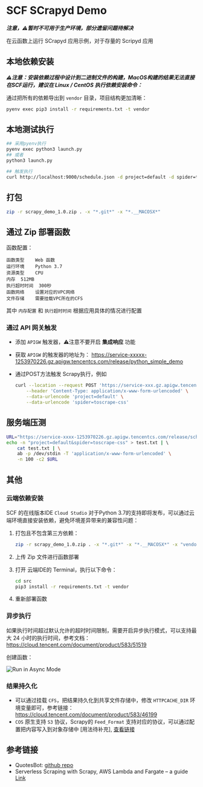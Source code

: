 # SCF SCrapyd Demo

***注意，⚠️暂时不可用于生产环境，部分遗留问题待解决***

在云函数上运行 SCrapyd 应用示例，对于存量的 Scripyd 应用

## 本地依赖安装

***⚠️注意：安装依赖过程中设计到二进制文件的构建，MacOS构建的结果无法直接在SCF运行，建议在 Linux / CentOS 执行依赖安装命令：***

通过把所有的依赖导出到 `vendor` 目录，项目结构更加清晰：

```bash
pyenv exec pip3 install -r requirements.txt -t vendor
```

## 本地测试执行

```bash
## 采用pyenv执行
pyenv exec python3 launch.py
## 或者
python3 launch.py

## 触发执行
curl http://localhost:9000/schedule.json -d project=default -d spider=toscrape-css
```


## 打包

```bash
zip -r scrapy_demo_1.0.zip . -x "*.git*" -x "*.__MACOSX*"
```
## 通过 Zip 部署函数

函数配置：

```
函数类型	Web 函数
运行环境	Python 3.7
资源类型	CPU
内存	512MB
执行超时时间	300秒
函数网络    设置对应的VPC网络
文件存储    需要挂载VPC所在的CFS
```

其中 `内存配置` 和 `执行超时时间` 根据应用具体的情况进行配置

### 通过 API 网关触发

- 添加 `APIGW` 触发器，⚠️注意不要开启 **集成响应** 功能
- 获取 `APIGW` 的触发器的地址为：
https://service-xxxxx-1253970226.gz.apigw.tencentcs.com/release/python_simple_demo
- 通过POST方法触发 Scrapy执行，例如

    ```bash
    curl --location --request POST 'https://service-xxx.gz.apigw.tencentcs.com/release/schedule.json' \
        --header 'Content-Type: application/x-www-form-urlencoded' \
        --data-urlencode 'project=default' \
        --data-urlencode 'spider=toscrape-css'
    ```
## 服务端压测

```bash
URL="https://service-xxxx-1253970226.gz.apigw.tencentcs.com/release/schedule.json"
echo -n "project=default&spider=toscrape-css" > test.txt | \ 
    cat test.txt | \
    ab -p /dev/stdin -T 'application/x-www-form-urlencoded' \
    -n 100 -c2 $URL
```
## 其他

### 云端依赖安装

SCF 的在线版本IDE `Cloud Studio` 对于Python 3.7的支持即将发布，可以通过云端环境直接安装依赖，避免环境差异带来的兼容性问题：

1. 打包且不包含第三方依赖：

    ```bash
    zip -r scrapy_demo_1.0.zip . -x "*.git*" -x "*.__MACOSX*" -x "vendor"
    ```
2. 上传 Zip 文件进行函数部署
3. 打开 云端IDE的 Terminal，执行以下命令：

    ```bash
    cd src
    pip3 install -r requirements.txt -t vendor
    ```
4. 重新部署函数

### 异步执行

如果执行时间超过默认允许的超时时间限制，需要开启异步执行模式，可以支持最大 24 小时的执行时间，参考文档：https://cloud.tencent.com/document/product/583/51519

创建函数：

![Run in Async Mode](https://user-images.githubusercontent.com/251222/160980864-05f281ed-0cd3-40ac-a091-1ac46f6149b2.png)


### 结果持久化

- 可以通过挂载 `CFS`，把结果持久化到共享文件存储中，修改 `HTTPCACHE_DIR` 环境变量即可，参考链接：https://cloud.tencent.com/document/product/583/46199
- `COS` 原生支持 `S3` 协议，Scrapy的 `Feed_Format` 支持对应的协议，可以通过配置把内容写入到对象存储中 [用法待补充], [查看链接](https://docs.scrapy.org/en/latest/topics/feed-exports.html#topics-feed-storage-s3)

## 参考链接

- QuotesBot: [github repo](https://github.com/scrapinghub/spidyquotes)
- Serverless Scraping with Scrapy, AWS Lambda and Fargate – a guide [Link](https://blog.vikfand.com/posts/scrapy-fargate-sls-guide/)
